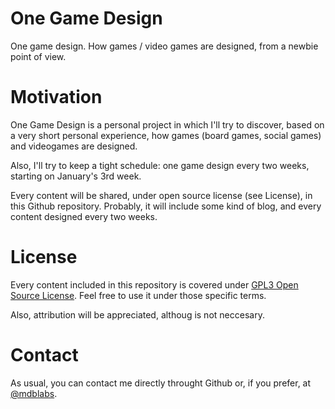 # One Game Design
One game design. How games / video games are designed, from a newbie point of view.

# Motivation

One Game Design is a personal project in which I'll try to discover, based on a very short personal experience, how games (board games, social games) and videogames are designed. 

Also, I'll try to keep a tight schedule: one game design every two weeks, starting on January's 3rd week.

Every content will be shared, under open source license (see License), in this Github repository. Probably, it will include some kind of blog, and every content designed every two weeks.

# License

Every content included in this repository is covered under [GPL3 Open Source License](https://www.gnu.org/licenses/gpl-3.0.en.html). Feel free to use it under those specific terms. 

Also, attribution will be appreciated, althoug is not neccesary.

# Contact

As usual, you can contact me directly throught Github or, if you prefer, at [@mdblabs](https://www.twitter.com/mdblabs).


